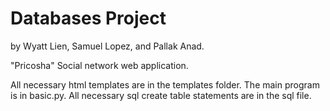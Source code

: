 # Databases Project

by Wyatt Lien, Samuel Lopez, and Pallak Anad.

"Pricosha" Social network web application.

All necessary html templates are in the templates folder. The main program is in basic.py. All necessary sql create table statements are in the sql file. 
